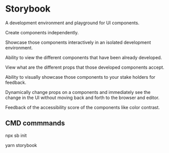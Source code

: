 # Storybook

A development environment and playground for UI components.

Create components independently.

Showcase those components interactively in an isolated development environment.

Ability to view the different components that have been already developed.

View what are the different props that those developed components accept.

Ability to visually showcase those components to your stake holders for feedback.

Dynamically change props on a components and immediately see the change in the UI without moving back and forth to the browser and editor.

Feedback of the accessibility score of the components like color contrast.

## CMD commmands

npx sb init

yarn storybook
